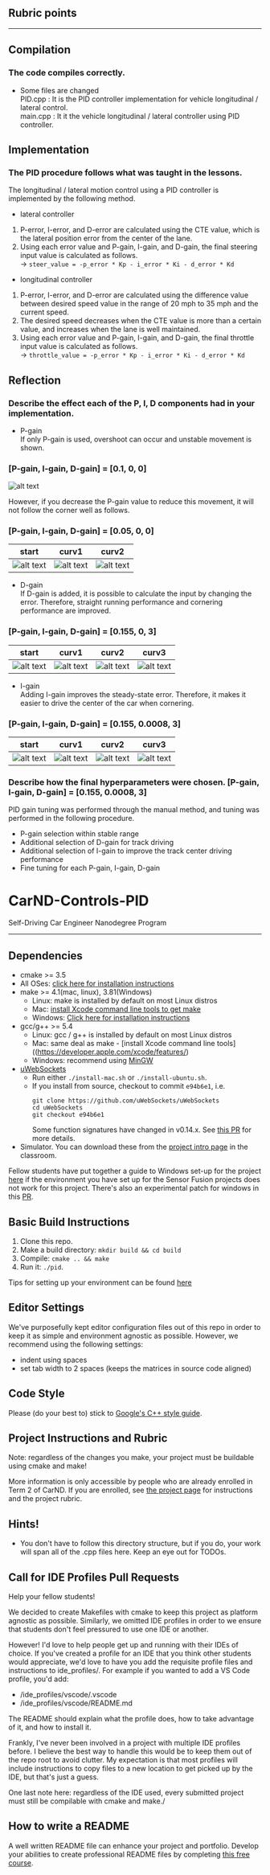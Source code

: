 [//]: # (Image References)

[image1]: ./Gif/P1_1.gif "P1_1"
[image2]: ./Gif/P05_1.gif "P05_1"
[image3]: ./Gif/P05_2.gif "P05_2"
[image4]: ./Gif/P05_3.gif "P05_3"

[image5]: ./Gif/PD_1.gif "PD_1"
[image6]: ./Gif/PD_2.gif "PD_2"
[image7]: ./Gif/PD_3.gif "PD_3"
[image8]: ./Gif/PD_4.gif "PD_4"

[image9]: ./Gif/PID_1.gif "PID_1"
[image10]: ./Gif/PID_2.gif "PID_2"
[image11]: ./Gif/PID_3.gif "PID_3"
[image12]: ./Gif/PID_4.gif "PID_4"


## Rubric points
---  

## Compilation
### The code compiles correctly.  
- Some files are changed   
PID.cpp  : It is the PID controller implementation for vehicle longitudinal / lateral control.   
main.cpp : It it the vehicle longitudinal / lateral controller using PID controller.


## Implementation
### The PID procedure follows what was taught in the lessons.  
The longitudinal / lateral motion control using a PID controller is implemented by the following method.  
- lateral controller   
1. P-error, I-error, and D-error are calculated using the CTE value, which is the lateral position error from the center of the lane.  
2. Using each error value and P-gain, I-gain, and D-gain, the final steering input value is calculated as follows.  
-> `steer_value = -p_error * Kp - i_error * Ki - d_error * Kd`

- longitudinal controller   
1. P-error, I-error, and D-error are calculated using the difference value between desired speed value in the range of 20 mph to 35 mph and the current speed.  
2. The desired speed decreases when the CTE value is more than a certain value, and increases when the lane is well maintained.
2. Using each error value and P-gain, I-gain, and D-gain, the final throttle input value is calculated as follows.  
-> `throttle_value = -p_error * Kp - i_error * Ki - d_error * Kd`

## Reflection
### Describe the effect each of the P, I, D components had in your implementation.
- P-gain  
If only P-gain is used, overshoot can occur and unstable movement is shown.  
### [P-gain, I-gain, D-gain] = [0.1, 0, 0] 

![alt text][image1]

However, if you decrease the P-gain value to reduce this movement, it will not follow the corner well as follows.   


### [P-gain, I-gain, D-gain] = [0.05, 0, 0] 

| start | curv1 | curv2 | 
|:--------:|:------:|:---------------:|
| ![alt text][image2] | ![alt text][image3] | ![alt text][image4]  | 

- D-gain  
If D-gain is added, it is possible to calculate the input by changing the error. Therefore, straight running performance and cornering performance are improved.

### [P-gain, I-gain, D-gain] = [0.155, 0, 3] 
| start | curv1 | curv2 | curv3 |
|:--------:|:------:|:---------------:|:----:|    
| ![alt text][image5] | ![alt text][image6] | ![alt text][image7]  | ![alt text][image8]|

- I-gain  
Adding I-gain improves the steady-state error. Therefore, it makes it easier to drive the center of the car when cornering.
### [P-gain, I-gain, D-gain] = [0.155, 0.0008, 3] 
| start | curv1 | curv2 | curv3 |
|:--------:|:------:|:---------------:|:----:|    
| ![alt text][image9] | ![alt text][image10] | ![alt text][image11]  | ![alt text][image12]|  


### Describe how the final hyperparameters were chosen. [P-gain, I-gain, D-gain] = [0.155, 0.0008, 3]
PID gain tuning was performed through the manual method, and tuning was performed in the following procedure.
- P-gain selection within stable range
- Additional selection of D-gain for track driving
- Additional selection of I-gain to improve the track center driving performance
- Fine tuning for each P-gain, I-gain, D-gain







# CarND-Controls-PID
Self-Driving Car Engineer Nanodegree Program

---

## Dependencies

* cmake >= 3.5
 * All OSes: [click here for installation instructions](https://cmake.org/install/)
* make >= 4.1(mac, linux), 3.81(Windows)
  * Linux: make is installed by default on most Linux distros
  * Mac: [install Xcode command line tools to get make](https://developer.apple.com/xcode/features/)
  * Windows: [Click here for installation instructions](http://gnuwin32.sourceforge.net/packages/make.htm)
* gcc/g++ >= 5.4
  * Linux: gcc / g++ is installed by default on most Linux distros
  * Mac: same deal as make - [install Xcode command line tools]((https://developer.apple.com/xcode/features/)
  * Windows: recommend using [MinGW](http://www.mingw.org/)
* [uWebSockets](https://github.com/uWebSockets/uWebSockets)
  * Run either `./install-mac.sh` or `./install-ubuntu.sh`.
  * If you install from source, checkout to commit `e94b6e1`, i.e.
    ```
    git clone https://github.com/uWebSockets/uWebSockets 
    cd uWebSockets
    git checkout e94b6e1
    ```
    Some function signatures have changed in v0.14.x. See [this PR](https://github.com/udacity/CarND-MPC-Project/pull/3) for more details.
* Simulator. You can download these from the [project intro page](https://github.com/udacity/self-driving-car-sim/releases) in the classroom.

Fellow students have put together a guide to Windows set-up for the project [here](https://s3-us-west-1.amazonaws.com/udacity-selfdrivingcar/files/Kidnapped_Vehicle_Windows_Setup.pdf) if the environment you have set up for the Sensor Fusion projects does not work for this project. There's also an experimental patch for windows in this [PR](https://github.com/udacity/CarND-PID-Control-Project/pull/3).

## Basic Build Instructions

1. Clone this repo.
2. Make a build directory: `mkdir build && cd build`
3. Compile: `cmake .. && make`
4. Run it: `./pid`. 

Tips for setting up your environment can be found [here](https://classroom.udacity.com/nanodegrees/nd013/parts/40f38239-66b6-46ec-ae68-03afd8a601c8/modules/0949fca6-b379-42af-a919-ee50aa304e6a/lessons/f758c44c-5e40-4e01-93b5-1a82aa4e044f/concepts/23d376c7-0195-4276-bdf0-e02f1f3c665d)

## Editor Settings

We've purposefully kept editor configuration files out of this repo in order to
keep it as simple and environment agnostic as possible. However, we recommend
using the following settings:

* indent using spaces
* set tab width to 2 spaces (keeps the matrices in source code aligned)

## Code Style

Please (do your best to) stick to [Google's C++ style guide](https://google.github.io/styleguide/cppguide.html).

## Project Instructions and Rubric

Note: regardless of the changes you make, your project must be buildable using
cmake and make!

More information is only accessible by people who are already enrolled in Term 2
of CarND. If you are enrolled, see [the project page](https://classroom.udacity.com/nanodegrees/nd013/parts/40f38239-66b6-46ec-ae68-03afd8a601c8/modules/f1820894-8322-4bb3-81aa-b26b3c6dcbaf/lessons/e8235395-22dd-4b87-88e0-d108c5e5bbf4/concepts/6a4d8d42-6a04-4aa6-b284-1697c0fd6562)
for instructions and the project rubric.

## Hints!

* You don't have to follow this directory structure, but if you do, your work
  will span all of the .cpp files here. Keep an eye out for TODOs.

## Call for IDE Profiles Pull Requests

Help your fellow students!

We decided to create Makefiles with cmake to keep this project as platform
agnostic as possible. Similarly, we omitted IDE profiles in order to we ensure
that students don't feel pressured to use one IDE or another.

However! I'd love to help people get up and running with their IDEs of choice.
If you've created a profile for an IDE that you think other students would
appreciate, we'd love to have you add the requisite profile files and
instructions to ide_profiles/. For example if you wanted to add a VS Code
profile, you'd add:

* /ide_profiles/vscode/.vscode
* /ide_profiles/vscode/README.md

The README should explain what the profile does, how to take advantage of it,
and how to install it.

Frankly, I've never been involved in a project with multiple IDE profiles
before. I believe the best way to handle this would be to keep them out of the
repo root to avoid clutter. My expectation is that most profiles will include
instructions to copy files to a new location to get picked up by the IDE, but
that's just a guess.

One last note here: regardless of the IDE used, every submitted project must
still be compilable with cmake and make./

## How to write a README
A well written README file can enhance your project and portfolio.  Develop your abilities to create professional README files by completing [this free course](https://www.udacity.com/course/writing-readmes--ud777).

